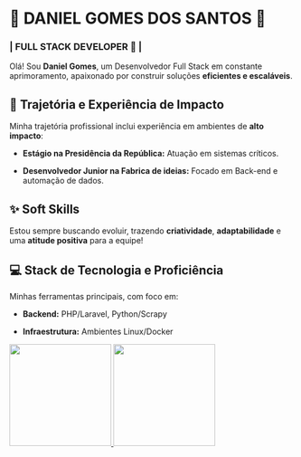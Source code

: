 # 🌟 DANIEL GOMES DOS SANTOS 🌟

### | FULL STACK DEVELOPER 🚀 |

Olá! Sou **Daniel Gomes**, um Desenvolvedor Full Stack em constante aprimoramento, apaixonado por construir soluções **eficientes e escaláveis**.

## 💼 Trajetória e Experiência de Impacto

Minha trajetória profissional inclui experiência em ambientes de **alto impacto**:

* **Estágio na Presidência da República:** Atuação em sistemas críticos.

* **Desenvolvedor Junior na Fabrica de ideias:** Focado em Back-end e automação de dados.

## ✨ Soft Skills

Estou sempre buscando evoluir, trazendo **criatividade**, **adaptabilidade** e uma **atitude positiva** para a equipe!

## 💻 Stack de Tecnologia e Proficiência

Minhas ferramentas principais, com foco em:

* **Backend:** PHP/Laravel, Python/Scrapy

* **Infraestrutura:** Ambientes Linux/Docker

<a href="https://github.com/DanielG2602">

<img height="180em" src="https://github-readme-stats.vercel.app/api?username=DanielG2602&show_icons=true&theme=default#gh-light-mode-only)](https://github.com/DanielG2602/github-readme-stats#gh-light-mode-only">

<img height="180em" src="https://github-readme-stats.vercel.app/api/top-langs/?username=DanielG2602&layout=compact&langs_count=16&theme=default">

</div>
